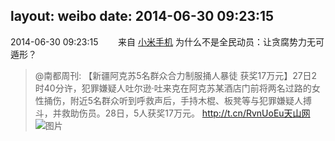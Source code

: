 layout: weibo
date: 2014-06-30 09:23:15
---
2014-06-30 09:23:15  &nbsp;&nbsp;&nbsp;&nbsp;&nbsp;&nbsp; 来自 <a href="http://app.weibo.com/t/feed/22zMnn" rel="nofollow">小米手机</a>
为什么不是全民动员：让贪腐势力无可遁形？
>  @南都周刊: 【新疆阿克苏5名群众合力制服捅人暴徒 获奖17万元】27日2时40分许，犯罪嫌疑人吐尔逊·吐来克在阿克苏某酒店门前将两名过路的女性捅伤，附近5名群众听到呼救声后，手持木棍、板凳等与犯罪嫌疑人搏斗，并救助伤员。28日，5人获奖17万元。 http://t.cn/RvnUoEu天山网 ​​​
>  ![图片](https://ww4.sinaimg.cn/large/61d7cd94gw1ehvv7295c0j20hf0bf409.jpg)
